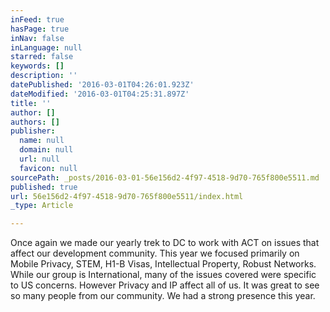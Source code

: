 ```yaml
---
inFeed: true
hasPage: true
inNav: false
inLanguage: null
starred: false
keywords: []
description: ''
datePublished: '2016-03-01T04:26:01.923Z'
dateModified: '2016-03-01T04:25:31.897Z'
title: ''
author: []
authors: []
publisher:
  name: null
  domain: null
  url: null
  favicon: null
sourcePath: _posts/2016-03-01-56e156d2-4f97-4518-9d70-765f800e5511.md
published: true
url: 56e156d2-4f97-4518-9d70-765f800e5511/index.html
_type: Article

---
```

Once again we made our yearly trek to DC to work with ACT on issues that affect our development community. This year we focused primarily on Mobile Privacy, STEM, H1-B Visas, Intellectual Property, Robust Networks. While our group is International, many of the issues covered were specific to US concerns. However Privacy and IP affect all of us. It was great to see so many people from our community. We had a strong presence this year.